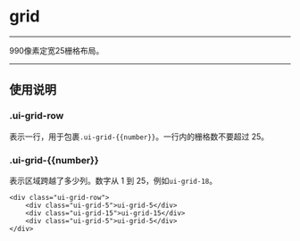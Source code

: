 # grid

---

990像素定宽25栅格布局。

---

## 使用说明

### .ui-grid-row

表示一行，用于包裹`.ui-grid-{{number}}`。一行内的栅格数不要超过 25。

### .ui-grid-{{number}}

表示区域跨越了多少列。数字从 1 到 25，例如`ui-grid-18`。

```
<div class="ui-grid-row">
    <div class="ui-grid-5">ui-grid-5</div>
    <div class="ui-grid-15">ui-grid-15</div>
    <div class="ui-grid-5">ui-grid-5</div>
</div>
```
